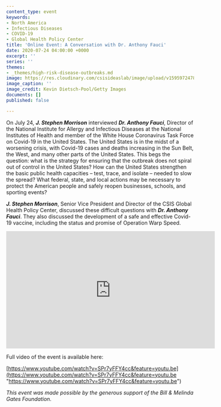 ```yaml
---
content_type: event
keywords:
- North America
- Infectious Diseases
- COVID-19
- Global Health Policy Center
title: 'Online Event: A Conversation with Dr. Anthony Fauci'
date: 2020-07-24 04:00:00 +0000
excerpt: ''
series: ''
themes:
- _themes/high-risk-disease-outbreaks.md
image: https://res.cloudinary.com/csisideaslab/image/upload/v1595972478/health-commission/Fauci_Banner_Image_g0xcgp.jpg
image_caption: ''
image_credit: Kevin Dietsch-Pool/Getty Images
documents: []
published: false

---
```

On July 24, **_J. Stephen Morrison_** interviewed **_Dr. Anthony Fauci_**, Director of the National Institute for Allergy and Infectious Diseases at the National Institutes of Health and member of the White House Coronavirus Task Force on Covid-19 in the United States. The United States is in the midst of a worsening crisis, with Covid-19 cases and deaths increasing in the Sun Belt, the West, and many other parts of the United States. This begs the question: what is the strategy for ensuring that the outbreak does not spiral out of control in the United States? How can the United States strengthen the basic public health capacities – test, trace, and isolate – needed to slow the spread? What federal, state, and local actions may be necessary to protect the American people and safely reopen businesses, schools, and sporting events?

**_J. Stephen Morrison_**, Senior Vice President and Director of the CSIS Global Health Policy Center, discussed these difficult questions with **_Dr. Anthony Fauci_**. They also discussed the development of a safe and effective Covid-19 vaccine, including the status and promise of Operation Warp Speed.

<div class="video-wrapper post-feature-video"><iframe width="560" height="315" src="https://www.youtube.com/embed/SPr7yFFY4cc" frameborder="0" allow="accelerometer; autoplay; encrypted-media; gyroscope; picture-in-picture" allowfullscreen></iframe></div>

Full video of the event is available here:

[https://www.youtube.com/watch?v=SPr7yFFY4cc&feature=youtu.be](https://www.youtube.com/watch?v=SPr7yFFY4cc&feature=youtu.be "https://www.youtube.com/watch?v=SPr7yFFY4cc&feature=youtu.be")

_This event was made possible by the generous support of the Bill & Melinda Gates Foundation._